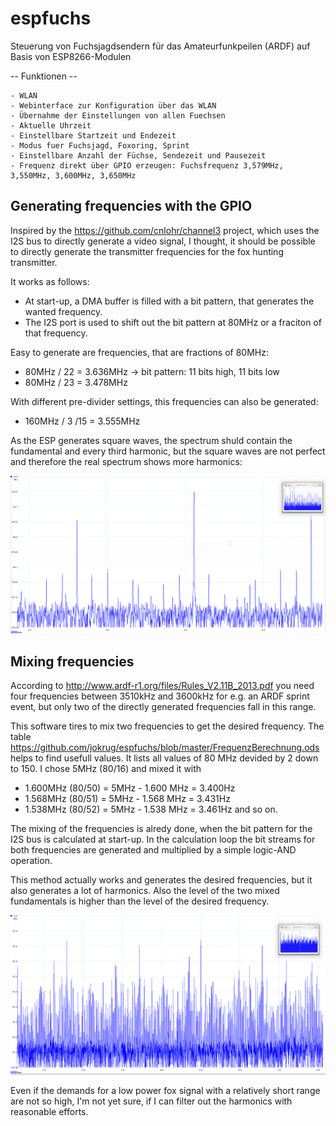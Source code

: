 # espfuchs
Steuerung von Fuchsjagdsendern für das Amateurfunkpeilen (ARDF) auf Basis von ESP8266-Modulen

-- Funktionen --

    - WLAN
    - Webinterface zur Konfiguration über das WLAN
    - Übernahme der Einstellungen von allen Fuechsen
    - Aktuelle Uhrzeit
    - Einstellbare Startzeit und Endezeit
    - Modus fuer Fuchsjagd, Foxoring, Sprint
    - Einstellbare Anzahl der Füchse, Sendezeit und Pausezeit
    - Frequenz direkt über GPIO erzeugen: Fuchsfrequenz 3,579MHz, 3,550MHz, 3,600MHz, 3,650MHz

## Generating frequencies with the GPIO
Inspired by the https://github.com/cnlohr/channel3 project, which uses the I2S bus to directly 
generate a video signal, I thought, it should be possible to directly generate the transmitter 
frequencies for the fox hunting transmitter.

It works as follows:
* At start-up, a DMA buffer is filled with a bit pattern, that generates the wanted frequency.
* The I2S port is used to shift out the bit pattern at 80MHz or a fraciton of that frequency.

Easy to generate are frequencies, that are fractions of 80MHz:

* 80MHz / 22 = 3.636MHz -> bit pattern: 11 bits high, 11 bits low
* 80MHz / 23 = 3.478MHz

With different pre-divider settings, this frequencies can also be generated:
* 160MHz / 3 /15 = 3.555MHz

As the ESP generates square waves, the spectrum shuld contain the fundamental and every third harmonic,
but the square waves are not perfect and therefore the real spectrum shows more harmonics:

![spectrum3556khz](https://github.com/jokrug/espfuchs/blob/master/doc/Spectrum3556KHz.png)

## Mixing frequencies
According to http://www.ardf-r1.org/files/Rules_V2.11B_2013.pdf you need four frequencies between
3510kHz and 3600kHz for e.g. an ARDF sprint event, but only two of the directly generated frequencies
fall in this range.

This software tires to mix two frequencies to get the desired frequency.
The table https://github.com/jokrug/espfuchs/blob/master/FrequenzBerechnung.ods helps to find usefull values.
It lists all values of 80 MHz devided by 2 down to 150. 
I chose 5MHz (80/16) and mixed it with 
* 1.600MHz (80/50) = 5MHz - 1.600 MHz = 3.400Hz
* 1.568MHz (80/51) = 5MHz - 1.568 MHz = 3.431Hz
* 1.538MHz (80/52) = 5MHz - 1.538 MHz = 3.461Hz
and so on.

The mixing of the frequencies is alredy done, when the bit pattern for the I2S bus is calculated at start-up.
In the calculation loop the bit streams for both frequencies are generated and multiplied by a simple logic-AND operation.

This method actually works and generates the desired frequencies, but it also generates a lot of harmonics.
Also the level of the two mixed fundamentals is higher than the level of the desired frequency.

![Specturm](https://github.com/jokrug/espfuchs/blob/master/doc/Spectrum3431WideKHz.png)

Even if the demands for a low power fox signal with a relatively short range are not so high, I'm not yet sure, 
if I can filter out the harmonics with reasonable efforts.